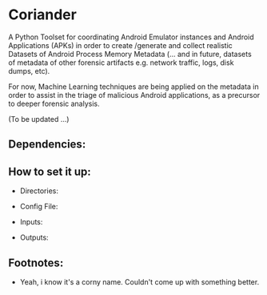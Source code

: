 # Coriander
A Python Toolset for coordinating Android Emulator instances and Android Applications (APKs) 
in order to create /generate and collect realistic Datasets of Android Process Memory Metadata 
(... and in future, datasets of metadata of other forensic artifacts e.g. network traffic, 
logs, disk dumps, etc). 

For now, Machine Learning techniques are being applied on the metadata in order 
to assist in the triage of malicious Android applications, as a precursor to deeper forensic
analysis.

(To be updated ...)

Dependencies:
------------

How to set it up:
----------------
- Directories:
    
- Config File:
    
- Inputs:
    
- Outputs:
    
    

Footnotes:
----------
- Yeah, i know it's a corny name. Couldn't come up with something better.